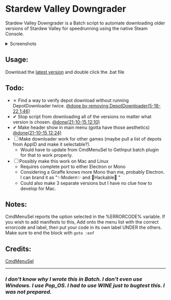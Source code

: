 # Stardew Valley Downgrader

Stardew Valley Downgrader is a Batch script to automate downloading older versions of Stardew Valley for speedrunning using the native Steam Console.
<details>
  <summary>Screenshots</summary>
 
  ![Demo Screenshot](https://user-images.githubusercontent.com/14987609/168975360-cd044c11-7e7a-470f-9163-2758249e7061.png)
 
  ![Demo Screenshot](https://user-images.githubusercontent.com/14987609/168978055-1c1c41ee-a37f-4852-970b-7cd4be13f5c6.png)
</details>


## Usage:
Download the [latest version](https://github.com/Ryah/SDV-Downgrader/releases/tag/v2.0.0) and double click the .bat file

## Todo:
  * ✗ Find a way to verify depot download without running DepotDownloader twice. [@done by removing DepotDownloader(5-18-22 1:46)](https://github.com/Ryah/SDV-Downgrader/commit/9c3405322464a407e34d1f5a6b6f68ecbc007ec4)
  * ✔ Stop script from downloading all of the versions no matter what version is chosen. [@done(21-10-15 12:10)](https://github.com/Ryah/SDV-Downgrader/commit/9ed20abea5a7d8035c0b48c10d37ac2fc858604e#diff-162634f9851b49e6a62c3e03663a495bb401505fd800614c68084ebfa3715346R123)
  * ✔ Make header show in main menu (gotta have those aesthetics) [@done(21-10-15 12:24)](https://github.com/Ryah/SDV-Downgrader/commit/4e987584622036022dcae0dfd94345103455b547#diff-162634f9851b49e6a62c3e03663a495bb401505fd800614c68084ebfa3715346)
  * ☐ Make downloader work for other games (maybe pull a list of depots from AppID and make it selectable?).
    * Would have to update from CmdMenuSel to GetInput batch plugin for that to work properly.
  * ☐ Possibly make this work on Mac and Linux
    * Requires complete port to either Electron or Mono
    * Considering a Giraffe knows more Mono than me, probably Electron. I can brand it as ":sparkles:Modern:sparkles: and :zany_face:Hackable:zany_face: "
    * Could also make 3 separate versions but I have no clue how to develop for Mac.

## Notes:
CmdMenuSel reports the option selected in the %ERRORCODE% variable. If you wish to add manifests to this, Add onto the menu list with the correct errorcode and label, then put your code in its own label UNDER the others. Make sure to end the block with ```goto :eof```

## Credits:
[CmdMenuSel](https://github.com/TheBATeam/CmdMenuSel-by-Judago)

---

### _**I don't know why I wrote this in Batch. I don't even use Windows. I use Pop_OS. I had to use WINE just to bugtest this. I was not prepared.**_
